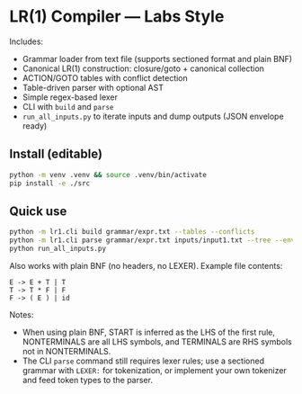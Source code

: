 
# LR(1) Compiler — Labs Style

Includes:
- Grammar loader from text file (supports sectioned format and plain BNF)
- Canonical LR(1) construction: closure/goto + canonical collection
- ACTION/GOTO tables with conflict detection
- Table-driven parser with optional AST
- Simple regex-based lexer
- CLI with `build` and `parse`
- `run_all_inputs.py` to iterate inputs and dump outputs (JSON envelope ready)

## Install (editable)
```bash
python -m venv .venv && source .venv/bin/activate
pip install -e ./src
```

## Quick use
```bash
python -m lr1.cli build grammar/expr.txt --tables --conflicts
python -m lr1.cli parse grammar/expr.txt inputs/input1.txt --tree --envelope
python run_all_inputs.py
```

Also works with plain BNF (no headers, no LEXER). Example file contents:

```
E -> E + T | T
T -> T * F | F
F -> ( E ) | id
```

Notes:
- When using plain BNF, START is inferred as the LHS of the first rule, NONTERMINALS are all LHS symbols, and TERMINALS are RHS symbols not in NONTERMINALS.
- The CLI `parse` command still requires lexer rules; use a sectioned grammar with `LEXER:` for tokenization, or implement your own tokenizer and feed token types to the parser.
